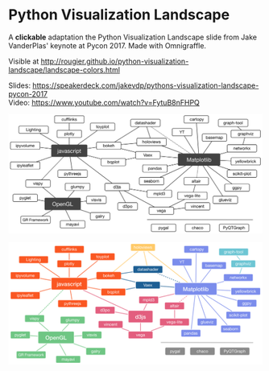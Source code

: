 # Python Visualization Landscape

A **clickable** adaptation the Python Visualization Landscape slide from Jake
VanderPlas' keynote at Pycon 2017. Made with Omnigraffle.

Visible at http://rougier.github.io/python-visualization-landscape/landscape-colors.html

Slides: https://speakerdeck.com/jakevdp/pythons-visualization-landscape-pycon-2017  
Video: https://www.youtube.com/watch?v=FytuB8nFHPQ

![](./landscape.png)

![](./landscape-colors.png)
